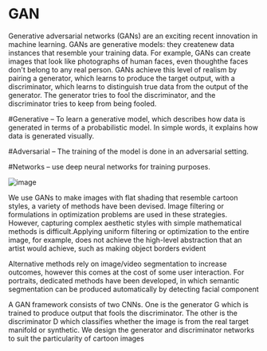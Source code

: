 # GAN
Generative adversarial networks (GANs) are an exciting recent innovation in machine learning. 
GANs are generative models: they createnew data instances that resemble your training data. For example, GANs can create images that look like photographs of human faces, even thoughthe faces don't belong to any real person. 
GANs achieve this level of realism by pairing a generator, which learns to produce the target output, with a discriminator, which learns to distinguish true data from the output of the generator. The generator tries to fool the discriminator, and the discriminator tries to keep from being fooled.

#Generative – To learn a generative model, which describes how data is generated in terms of a probabilistic model. In simple words, it explains how data is generated visually. 

#Adversarial – The training of the model is done in an adversarial setting. 

#Networks – use deep neural networks for training purposes.

![image](https://user-images.githubusercontent.com/91316387/175880242-cd809f8d-1afe-4708-be35-6b8dc8c7d5d6.png)

We use GANs to make images with flat shading that resemble cartoon styles, a variety of
methods have been devised. Image filtering or formulations in optimization
problems are used in these strategies. However, capturing complex aesthetic styles
with simple mathematical methods is difficult.Applying uniform filtering or
optimization to the entire image, for example, does not achieve the high-level
abstraction that an artist would achieve, such as making object borders evident


Alternative methods rely on image/video segmentation to increase outcomes, however this comes at the cost of some user interaction. For portraits, dedicated
methods have been developed, in which semantic segmentation can be produced
automatically by detecting facial component

A GAN framework consists of two CNNs. One is the generator G which is
trained to produce output that fools the discriminator. The other is the
discriminator D which classifies whether the image is from the real target
manifold or synthetic. We design the generator and discriminator networks to suit
the particularity of cartoon images




